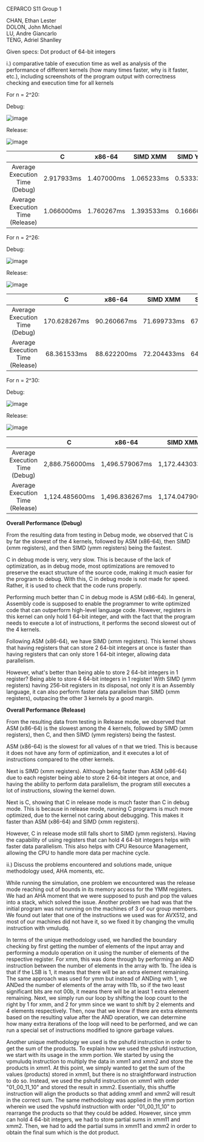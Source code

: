 CEPARCO S11 Group 1

CHAN, Ethan Lester  
DOLON, John Michael  
LU, Andre Giancarlo  
TENG, Adriel Shanlley  

Given specs: Dot product of 64-bit integers

i.) comparative table of execution time as well as analysis of the performance of different kernels (how many times faster, why is it faster, etc.), including screenshots of the program output with correctness checking and execution time for all kernels

For n = 2^20:

Debug:

![image](https://github.com/adriel0/MCO1-CEPARCO-GRP1/assets/115350015/c9fb541e-2245-4153-8467-42f6dfcb48e5)

Release:

![image](https://github.com/adriel0/MCO1-CEPARCO-GRP1/assets/115350015/7fb27147-20f4-408c-a226-78434466dbdf)

|       | C | x86-64| SIMD XMM | SIMD YMM |
| :-----: | :-------: | :-------: | :-------: | :-------: |
| Average Execution Time (Debug)|    2.917933ms    |    1.407000ms    |    1.065233ms    |    0.533333ms    |
| Average Execution Time (Release)|    1.066000ms    |    1.760267ms    |    1.393533ms    |    0.166667ms    |

For n = 2^26:

Debug:

![image](https://github.com/adriel0/MCO1-CEPARCO-GRP1/assets/115350015/332d5ee9-0cbf-4011-ba45-f7896d52c68f)

Release:

![image](https://github.com/adriel0/MCO1-CEPARCO-GRP1/assets/115350015/dafea09f-e7ea-4c88-8451-27cd58e8267a)

|       | C | x86-64| SIMD XMM | SIMD YMM |
| :-----: | :-------: | :-------: | :-------: | :-------: |
| Average Execution Time (Debug)|    170.628267ms    |    90.260667ms    |    71.699733ms    |    67.766667ms    |
| Average Execution Time (Release)|    68.361533ms    |    88.622200ms    |    72.204433ms    |    64.600000ms    |

For n = 2^30:

Debug:

![image](https://github.com/adriel0/MCO1-CEPARCO-GRP1/assets/115350015/cf27a500-38c4-4b05-b378-e629dd91cb85)

Release:

![image](https://github.com/adriel0/MCO1-CEPARCO-GRP1/assets/115350015/8ba7cf74-fc2a-4e42-87e5-5c8f35d36702)

|       | C | x86-64| SIMD XMM | SIMD YMM |
| :-----: | :-------: | :-------: | :-------: | :-------: |
| Average Execution Time (Debug)|    2,886.756000ms    |    1,496.579067ms    |    1,172.443033ms    |    1,114.700000ms    |
| Average Execution Time (Release)|    1,124.485600ms    |    1,496.836267ms    |    1,174.047900ms    |    1,056.433333ms    |

**Overall Performance (Debug)**

From the resulting data from testing in Debug mode, we observed that C is by far the slowest of the 4 kernels, followed by ASM (x86-64), then SIMD (xmm registers), and then SIMD (ymm registers) being the fastest.

C in debug mode is very, very slow. This is because of the lack of optimization, as in debug mode, most optimizations are removed to preserve the exact structure of the source code, making it much easier for the program to debug. With this, C in debug mode is not made for speed. Rather, it is used to check that the code runs properly.

Performing much better than C in debug mode is ASM (x86-64). In general, Assembly code is supposed to enable the programmer to write optimized code that can outperform high-level language code. However, registers in this kernel can only hold 1 64-bit integer, and with the fact that the program needs to execute a lot of instructions, it performs the second slowest out of the 4 kernels.

Following ASM (x86-64), we have SIMD (xmm registers). This kernel shows that having registers that can store 2 64-bit integers at once is faster than having registers that can only store 1 64-bit integer, allowing data parallelism. 

However, what's better than being able to store 2 64-bit integers in 1 register? Being able to store 4 64-bit integers in 1 register! With SIMD (ymm registers) having 256-bit registers in its disposal, not only it is an Assembly language, it can also perform faster data parallelism than SIMD (xmm registers), outpacing the other 3 kernels by a good margin. 

**Overall Performance (Release)**

From the resulting data from testing in Release mode, we observed that ASM (x86-64) is the slowest among the 4 kernels, followed by SIMD (xmm registers), then C, and then SIMD (ymm registers) being the fastest.

ASM (x86-64) is the slowest for all values of n that we tried. This is because it does not have any form of optimization, and it executes a lot of instructions compared to the other kernels.

Next is SIMD (xmm registers). Although being faster than ASM (x86-64) due to each register being able to store 2 64-bit integers at once, and having the ability to perform data parallelism, the program still executes a lot of instructions, slowing the kernel down.

Next is C, showing that C in release mode is much faster than C in debug mode. This is because in release mode, running C programs is much more optimized, due to the kernel not caring about debugging. This makes it faster than ASM (x86-64) and SIMD (xmm registers). 

However, C in release mode still falls short to SIMD (ymm registers). Having the capability of using registers that can hold 4 64-bit integers helps with faster data parallelism. This also helps with CPU Resource Management, allowing the CPU to handle more data per machine cycle.


ii.) Discuss the problems encountered and solutions made, unique methodology used, AHA moments, etc.

While running the simulation, one problem we encountered was the release mode reaching out of bounds in its memory access for the YMM registers. We had an AHA moment that we were supposed to push and pop the values into a stack, which solved the issue. Another problem we had was that the initial program was not running on the machines of 3 of our group members. We found out later that one of the instructions we used was for AVX512, and most of our machines did not have it, so we fixed it by changing the vmullq instruction with vmuludq.

In terms of the unique methodology used, we handled the boundary checking by first getting the number of elements of the input array and performing a modulo operation on it using the number of elements of the respective register. For xmm, this was done through by performing an AND instruction between the number of elements in the array with 1b. The idea is that if the LSB is 1, it means that there will be an extra element remaining. The same approach was used for ymm but instead of ANDing with 1, we ANDed the number of elements of the array with 11b, so if the two least significant bits are not 00b, it means there will be at least 1 extra element remaining. Next, we simply run our loop by shifting the loop count to the right by 1 for xmm, and 2 for ymm since we want to shift by 2 elements and 4 elements respectively. Then, now that we know if there are extra elements based on the resulting value after the AND operation, we can determine how many extra iterations of the loop will need to be performed, and we can run a special set of instructions modified to ignore garbage values.

Another unique methodology we used is the pshufd instruction in order to get the sum of the products. To explain how we used the pshufd instruction, we start with its usage in the xmm portion. We started by using the vpmuludq instruction to multiply the data in xmm1 and xmm2 and store the products in xmm1. At this point, we simply wanted to get the sum of the values (products) stored in xmm1, but there is no straightforward instruction to do so. Instead, we used the pshufd instruction on xmm1 with order "01_00_11_10" and stored the result in xmm2. Essentially, this shuffle instruction will align the products so that adding xmm1 and xmm2 will result in the correct sum. The same methodology was applied in the ymm portion wherein we used the vpshufd instruction with order "01_00_11_10" to rearrange the products so that they could be added. However, since ymm can hold 4 64-bit integers, we had to store partial sums in xmm11 and xmm2. Then, we had to add the partial sums in xmm11 and xmm2 in order to obtain the final sum which is the dot product.
